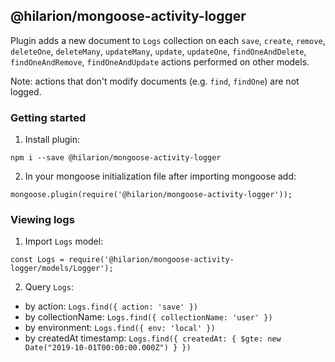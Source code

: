 ## @hilarion/mongoose-activity-logger

Plugin adds a new document to `Logs` collection on each `save`, `create`, `remove`, `deleteOne`, `deleteMany`, `updateMany`, `update`, `updateOne`, `findOneAndDelete`, `findOneAndRemove`, `findOneAndUpdate` actions performed on other models.

Note: actions that don't modify documents (e.g. `find`, `findOne`) are not logged.

### Getting started

1. Install plugin:

`npm i --save @hilarion/mongoose-activity-logger`

2. In your mongoose initialization file after importing mongoose add:

`mongoose.plugin(require('@hilarion/mongoose-activity-logger'));`

### Viewing logs

1. Import `Logs` model:

`const Logs = require('@hilarion/mongoose-activity-logger/models/Logger');`

2. Query `Logs`: 
- by action: `Logs.find({ action: 'save' })`
- by collectionName: `Logs.find({ collectionName: 'user' })`
- by environment: `Logs.find({ env: 'local' })`
- by createdAt timestamp: `Logs.find({ createdAt: { $gte: new Date("2019-10-01T00:00:00.000Z") } })`
